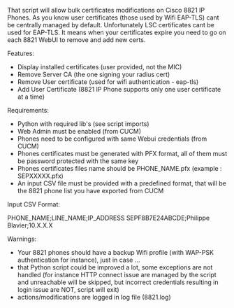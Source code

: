 
That script will allow bulk certificates modifications on Cisco 8821 IP Phones. As you know user certificates (those used by Wifi EAP-TLS) cant be centrally managed by default. Unfortunately LSC certificates cant be used for EAP-TLS. It means when your certificates expire you need to go on each 8821 WebUI to remove and add new certs.

Features:

- Display installed certificates (user provided, not the MIC)
- Remove Server CA (the one signing your radius cert)
- Remove User certificate (used for wifi authentication - eap-tls)
- Add User Certificate (8821 IP Phone supports only one user certificate at a time)

Requirements:

- Python with required lib's (see script imports)
- Web Admin must be enabled (from CUCM)
- Phones need to be configured with same Webui credentials (from CUCM)
- Phones certificates must be generated with PFX format, all of them must be password protected with the same key
- Phones certificates files name should be PHONE_NAME.pfx (example : SEPXXXXX.pfx)
- An input CSV file must be provided with a predefined format, that will be the 8821 phone list you have exported from CUCM

Input CSV Format:

PHONE_NAME;LINE_NAME;IP_ADDRESS
SEPF8B7E24ABCDE;Philippe Blavier;10.X.X.X


Warnings:

- Your 8821 phones should have a backup Wifi profile (with WAP-PSK authentication for instance), just in case ...
- that Python script could be improved a lot, some exceptions are not handled (for instance HTTP connect issue are managed by the script and unreachable will be skipped,  but incorrect credentials resulting in login issue are NOT, script will exit)
- actions/modifications are logged in log file (8821.log)

